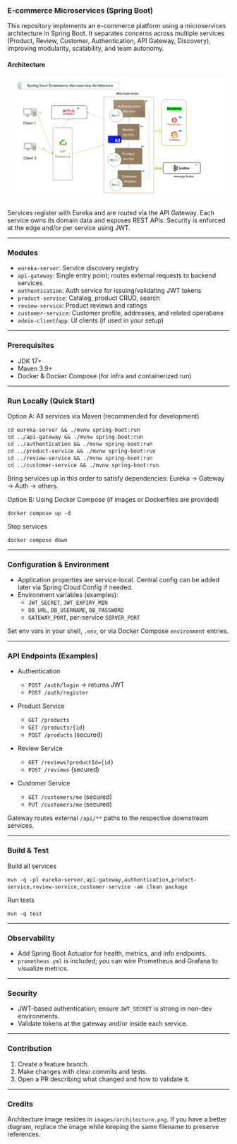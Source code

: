 ### E-commerce Microservices (Spring Boot)

This repository implements an e-commerce platform using a microservices architecture in Spring Boot. It separates concerns across multiple services (Product, Review, Customer, Authentication, API Gateway, Discovery), improving modularity, scalability, and team autonomy.

#### Architecture

![Architecture](images/architecture.png)

Services register with Eureka and are routed via the API Gateway. Each service owns its domain data and exposes REST APIs. Security is enforced at the edge and/or per service using JWT.

---

### Modules
- `eureka-server`: Service discovery registry
- `api-gateway`: Single entry point; routes external requests to backend services
- `authentication`: Auth service for issuing/validating JWT tokens
- `product-service`: Catalog, product CRUD, search
- `review-service`: Product reviews and ratings
- `customer-service`: Customer profile, addresses, and related operations
- `admin-client`/`app`: UI clients (if used in your setup)

---

### Prerequisites
- JDK 17+
- Maven 3.9+
- Docker & Docker Compose (for infra and containerized run)

---

### Run Locally (Quick Start)

Option A: All services via Maven (recommended for development)
```
cd eureka-server && ./mvnw spring-boot:run
cd ../api-gateway && ./mvnw spring-boot:run
cd ../authentication && ./mvnw spring-boot:run
cd ../product-service && ./mvnw spring-boot:run
cd ../review-service && ./mvnw spring-boot:run
cd ../customer-service && ./mvnw spring-boot:run
```

Bring services up in this order to satisfy dependencies: Eureka → Gateway → Auth → others.

Option B: Using Docker Compose (if images or Dockerfiles are provided)
```
docker compose up -d
```

Stop services
```
docker compose down
```

---

### Configuration & Environment
- Application properties are service-local. Central config can be added later via Spring Cloud Config if needed.
- Environment variables (examples):
  - `JWT_SECRET`, `JWT_EXPIRY_MIN`
  - `DB_URL`, `DB_USERNAME`, `DB_PASSWORD`
  - `GATEWAY_PORT`, per-service `SERVER_PORT`

Set env vars in your shell, `.env`, or via Docker Compose `environment` entries.

---

### API Endpoints (Examples)

- Authentication
  - `POST /auth/login` → returns JWT
  - `POST /auth/register`

- Product Service
  - `GET /products`
  - `GET /products/{id}`
  - `POST /products` (secured)

- Review Service
  - `GET /reviews?productId={id}`
  - `POST /reviews` (secured)

- Customer Service
  - `GET /customers/me` (secured)
  - `PUT /customers/me` (secured)

Gateway routes external `/api/**` paths to the respective downstream services.

---

### Build & Test
Build all services
```
mvn -q -pl eureka-server,api-gateway,authentication,product-service,review-service,customer-service -am clean package
```

Run tests
```
mvn -q test
```

---

### Observability
- Add Spring Boot Actuator for health, metrics, and info endpoints.
- `prometheus.yml` is included; you can wire Prometheus and Grafana to visualize metrics.

---

### Security
- JWT-based authentication; ensure `JWT_SECRET` is strong in non-dev environments.
- Validate tokens at the gateway and/or inside each service.

---

### Contribution
1) Create a feature branch.
2) Make changes with clear commits and tests.
3) Open a PR describing what changed and how to validate it.

---

### Credits
Architecture image resides in `images/architecture.png`. If you have a better diagram, replace the image while keeping the same filename to preserve references.
